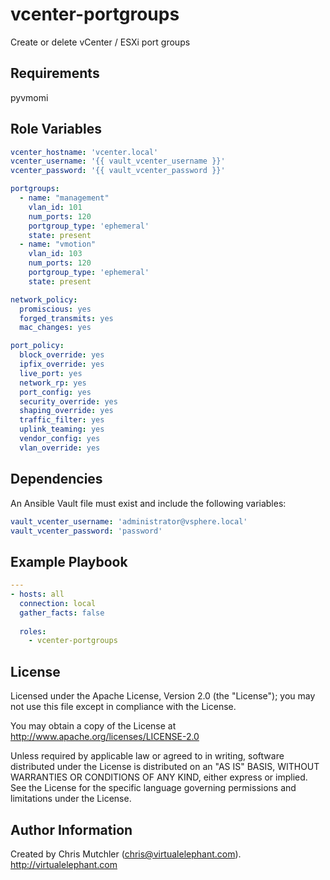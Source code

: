 vcenter-portgroups
=========

Create or delete vCenter / ESXi port groups

Requirements
------------

pyvmomi

Role Variables
--------------

```yaml
vcenter_hostname: 'vcenter.local'
vcenter_username: '{{ vault_vcenter_username }}'
vcenter_password: '{{ vault_vcenter_password }}'

portgroups:
  - name: "management"
    vlan_id: 101
    num_ports: 120
    portgroup_type: 'ephemeral'
    state: present
  - name: "vmotion"
    vlan_id: 103
    num_ports: 120
    portgroup_type: 'ephemeral'
    state: present

network_policy:
  promiscious: yes
  forged_transmits: yes
  mac_changes: yes

port_policy:
  block_override: yes
  ipfix_override: yes
  live_port: yes
  network_rp: yes
  port_config: yes
  security_override: yes
  shaping_override: yes
  traffic_filter: yes
  uplink_teaming: yes
  vendor_config: yes
  vlan_override: yes
```

Dependencies
------------

An Ansible Vault file must exist and include the following variables:

```yaml
vault_vcenter_username: 'administrator@vsphere.local'
vault_vcenter_password: 'password'
```

Example Playbook
----------------

```yaml
---
- hosts: all
  connection: local
  gather_facts: false
  
  roles:
    - vcenter-portgroups
```

License
-------

Licensed under the Apache License, Version 2.0 (the "License");
you may not use this file except in compliance with the License.

You may obtain a copy of the License at
   http://www.apache.org/licenses/LICENSE-2.0

Unless required by applicable law or agreed to in writing, software
distributed under the License is distributed on an "AS IS" BASIS,
WITHOUT WARRANTIES OR CONDITIONS OF ANY KIND, either express or implied.
See the License for the specific language governing permissions and
limitations under the License.

Author Information
------------------

Created by Chris Mutchler (chris@virtualelephant.com). http://virtualelephant.com